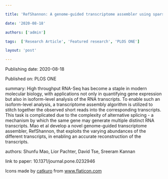 ---
title: 'RefShannon: A genome-guided transcriptome assembler using sparse flow decomposition'
date: '2020-08-18'
authors: ['admin']
tags:  ['Research Article', 'Featured research', 'PLOS ONE']
layout: 'post'
---
Publishing date: 2020-08-18

Published on: PLOS ONE

summary: High throughput RNA-Seq has become a staple in modern molecular biology, with applications not only in quantifying gene expression but also in isoform-level analysis of the RNA transcripts. To enable such an isoform-level analysis, a transcriptome assembly algorithm is utilized to stitch together the observed short reads into the corresponding transcripts. This task is complicated due to the complexity of alternative splicing - a mechanism by which the same gene may generate multiple distinct RNA transcripts. Mao et al develop a novel genome-guided transcriptome assembler, RefShannon, that exploits the varying abundances of the different transcripts, in enabling an accurate reconstruction of the transcripts. 

authors: Shunfu Mao, Lior Pachter, David Tse, Sreeram Kannan

link to paper: 10.1371/journal.pone.0232946

Icons made by <a href="https://www.flaticon.com/free-icon/bookshelves_3576884" title="catkuro">catkuro</a> from <a href="https://www.flaticon.com/" title="Flaticon"> www.flaticon.com</a>